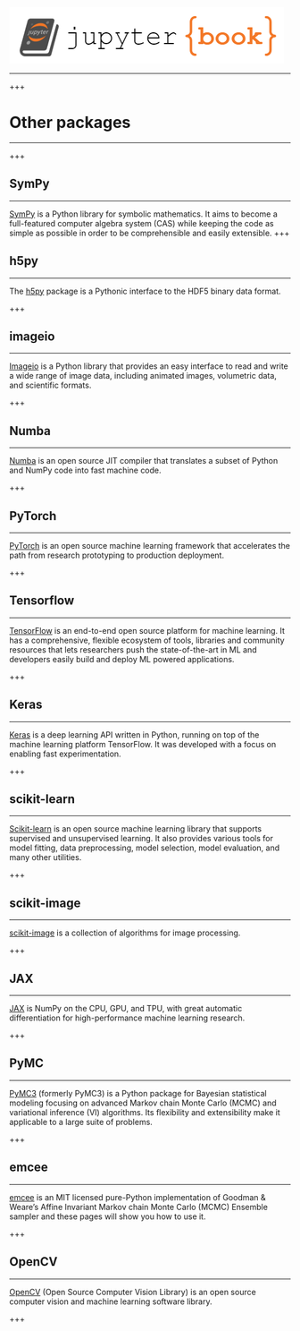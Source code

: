 ![](../logo.png)
<hr>

+++

# Other packages
<hr>

+++

## SymPy
<hr>

[SymPy](https://www.sympy.org/) is a Python library for symbolic mathematics. It aims to become a full-featured computer algebra system (CAS) while keeping the code as simple as possible in order to be comprehensible and easily extensible.
+++

## h5py
<hr>

The [h5py](https://www.h5py.org/) package is a Pythonic interface to the HDF5 binary data format.

+++

## imageio
<hr>

[Imageio](https://imageio.readthedocs.io/) is a Python library that provides an easy interface to read and write a wide range of image data, including animated images, volumetric data, and scientific formats.

+++

## Numba
<hr>

[Numba](https://numba.pydata.org/) is an open source JIT compiler that translates a subset of Python and NumPy code into fast machine code.

+++

## PyTorch
<hr>

[PyTorch](https://pytorch.org/) is an open source machine learning framework that accelerates the path from research prototyping to production deployment.

+++

## Tensorflow
<hr>

[TensorFlow](https://www.tensorflow.org/) is an end-to-end open source platform for machine learning. It has a comprehensive, flexible ecosystem of tools, libraries and community resources that lets researchers push the state-of-the-art in ML and developers easily build and deploy ML powered applications.

+++

## Keras
<hr>

[Keras](https://keras.io/) is a deep learning API written in Python, running on top of the machine learning platform TensorFlow. It was developed with a focus on enabling fast experimentation.

+++

## scikit-learn
<hr>

[Scikit-learn](https://scikit-learn.org/) is an open source machine learning library that supports supervised and unsupervised learning. It also provides various tools for model fitting, data preprocessing, model selection, model evaluation, and many other utilities.

+++

## scikit-image
<hr>

[scikit-image](https://scikit-image.org/) is a collection of algorithms for image processing.

+++

## JAX
<hr>

[JAX](https://jax.readthedocs.io/en/latest) is NumPy on the CPU, GPU, and TPU, with great automatic differentiation for high-performance machine learning research.

+++

## PyMC
<hr>

[PyMC3](https://docs.pymc.io/) (formerly PyMC3) is a Python package for Bayesian statistical modeling focusing on advanced Markov chain Monte Carlo (MCMC) and variational inference (VI) algorithms. Its flexibility and extensibility make it applicable to a large suite of problems.

+++

## emcee
<hr>

[emcee](https://emcee.readthedocs.io/) is an MIT licensed pure-Python implementation of Goodman & Weare’s Affine Invariant Markov chain Monte Carlo (MCMC) Ensemble sampler and these pages will show you how to use it.

+++

## OpenCV
<hr>

[OpenCV](https://opencv.org/) (Open Source Computer Vision Library) is an open source computer vision and machine learning software library.

+++
